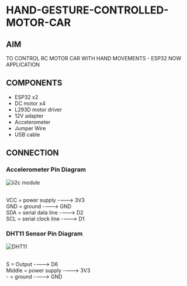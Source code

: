 # HAND-GESTURE-CONTROLLED-MOTOR-CAR

## AIM
TO CONTROL RC MOTOR CAR WITH HAND MOVEMENTS - ESP32 NOW APPLICATION


## COMPONENTS

- ESP32 x2
- DC motor x4
- L293D motor driver
- 12V adapter
- Accelerometer
- Jumper Wire
- USB cable

## CONNECTION

### Accelerometer Pin Diagram


 ![ii2c module](https://github.com/JubyJohn/PROJECT-TEMPERATURE-DISPLAY-ON-LCD-16x2-I2C-/assets/81866407/2fb1c300-9eef-4ed0-b980-29dce82ac4f8)


<br> VCC = power supply ---->  3V3
<br> GND = ground          ---->  GND
<br> SDA = serial data line   ---->  D2
<br> SCL = serial clock line   ---->  D1

### DHT11 Sensor Pin Diagram

 ![DHT11](https://github.com/JubyJohn/PROJECT-TEMPERATURE-DISPLAY-ON-LCD-16x2-I2C-/assets/81866407/97c4662c-0902-4f8d-95b7-881efbba4d68)


<br> S     = Output     ---->  D6
<br> Middle   = power supply  ---->  3V3
<br> -     = ground   ---->  GND

  
  
